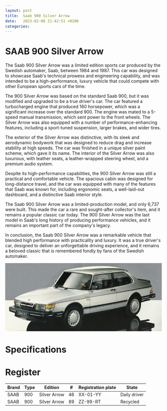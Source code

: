 ```yaml
---
layout: post
title:  Saab 900 Silver Arrow
date:   2023-02-08 21:42:51 +0100
categories:
---
```

# SAAB 900 Silver Arrow

The Saab 900 Silver Arrow was a limited edition sports car produced by the Swedish automaker, Saab, between 1984 and 1987. This car was designed to showcase Saab's technical prowess and engineering capability, and was intended to be a high-performance, luxury vehicle that could compete with other European sports cars of the time.

The 900 Silver Arrow was based on the standard Saab 900, but it was modified and upgraded to be a true driver's car. The car featured a turbocharged engine that produced 160 horsepower, which was a significant increase over the standard 900. The engine was mated to a 5-speed manual transmission, which sent power to the front wheels. The Silver Arrow was also equipped with a number of performance-enhancing features, including a sport-tuned suspension, larger brakes, and wider tires.

The exterior of the Silver Arrow was distinctive, with its sleek and aerodynamic bodywork that was designed to reduce drag and increase stability at high speeds. The car was finished in a unique silver paint scheme, which gave it its name. The interior of the Silver Arrow was also luxurious, with leather seats, a leather-wrapped steering wheel, and a premium audio system.

Despite its high-performance capabilities, the 900 Silver Arrow was still a practical and comfortable vehicle. The spacious cabin was designed for long-distance travel, and the car was equipped with many of the features that Saab was known for, including ergonomic seats, a well-laid-out dashboard, and a distinctive Saab interior style.

The Saab 900 Silver Arrow was a limited-production model, and only 6,737 were built. This made the car a rare and sought-after collector's item, and it remains a popular classic car today. The 900 Silver Arrow was the last model in Saab's long history of producing performance vehicles, and it remains an important part of the company's legacy.

In conclusion, the Saab 900 Silver Arrow was a remarkable vehicle that blended high performance with practicality and luxury. It was a true driver's car, designed to deliver an unforgettable driving experience, and it remains a beloved classic that is remembered fondly by fans of the Swedish automaker.

![SAAB 900 Silver Arrow](/assets/images/900_silver_arrow/header.png "SAAB 900 Silver Arrow")

# Specifications

# Register

| Brand | Type | Edition | # | Registration plate | State |
| --- | --- | --- | --- | --- | ---- |
| SAAB | 900 | Silver Arrow  | 46 | XX-01-YY | Daily driver | 
| SAAB | 900 | Silver Arrow | 89 | ZZ-99-RT | Recycled | 
